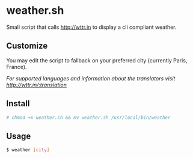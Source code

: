 weather.sh
===

Small script that calls http://wttr.in to display a cli compliant weather.

Customize
---

You may edit the script to fallback on your preferred city (currently Paris, France).

*For supported languages and information about the translators visit http://wttr.in/:translation*


Install
---

```sh
# chmod +x weather.sh && mv weather.sh /usr/local/bin/weather
```

Usage
---

```sh
$ weather [city]
```
